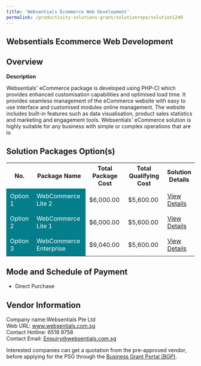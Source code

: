 ```yaml
---
title: 'Websentials Ecommerce Web Development'
permalink: /productivity-solutions-grant/solutionrepo/solution1249
---
```


## Websentials Ecommerce Web Development

## Overview

**Description**

Websentials' eCommerce package is developed using PHP-CI which provides enhanced customisation capabilities and optimised load time. It provides seamless management of the eCommerce website with easy to use interface and customised modules online management. The website includes built-in features such as data visualisation, product sales statistics and marketing and engagement tools. Websentials' eCommerce solution is highly suitable for any business with simple or complex operations that are lo

## Solution Packages Option(s)

<table>
<tr>
<th><b>No.</b></th>
<th><b>Package Name</b></th>
<th><b>Total Package Cost</b></th>
<th><b>Total Qualifying Cost</b></th>
<th><b>Solution Details</b></th>
</tr>
<tr>
<td style='padding: 10px; background-color: #037E8A; color: #FFFFFF;'>Option 1</td>
<td style='padding: 10px; background-color: #037E8A; color: #FFFFFF;'>WebCommerce Lite 2</td>
<td style='padding: 10px;'>$6,000.00</td>
<td style='padding: 10px;'>$5,600.00</td>
<td style='padding: 10px;'><a href='/images/psg/Websentials_Websentials_Ecommerce_Web_Development_Desensitised_Annex3_Part1.pdf' target='_blank'>View Details</a></td>
</tr>
<tr>
<td style='padding: 10px; background-color: #037E8A; color: #FFFFFF;'>Option 2</td>
<td style='padding: 10px; background-color: #037E8A; color: #FFFFFF;'>WebCommerce Lite 1</td>
<td style='padding: 10px;'>$6,000.00</td>
<td style='padding: 10px;'>$5,600.00</td>
<td style='padding: 10px;'><a href='/images/psg/Websentials_Websentials_Ecommerce_Web_Development_Desensitised_Annex3_Part2.pdf' target='_blank'>View Details</a></td>
</tr>
<tr>
<td style='padding: 10px; background-color: #037E8A; color: #FFFFFF;'>Option 3</td>
<td style='padding: 10px; background-color: #037E8A; color: #FFFFFF;'>WebCommerce Enterprise</td>
<td style='padding: 10px;'>$9,040.00</td>
<td style='padding: 10px;'>$5,600.00</td>
<td style='padding: 10px;'><a href='/images/psg/Websentials_Websentials_Ecommerce_Web_Development_Desensitised_Annex3_Part3.pdf' target='_blank'>View Details</a></td>
</tr>
</table>

## Mode and Schedule of Payment

 - Direct Purchase

## Vendor Information

 Company name:Websentials Pte Ltd<br>Web URL: www.websentials.com.sg<br>Contact Hotline: 6518 9758<br>Contact Email: Enquiry@websentials.com.sg 

Interested companies can get a quotation from the pre-approved vendor, before applying for the PSG through the <a href='https://www.businessgrants.gov.sg/' target='_blank' rel='noopener'>Business Grant Portal (BGP)</a>.

<script src="/jquery/resize-tables.js"></script>
